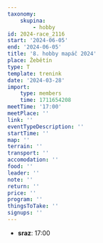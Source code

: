 ```yaml
---
taxonomy:
    skupina:
        - hobby
id: 2024-race_2116
start: '2024-06-05'
end: '2024-06-05'
title: '8. hobby mapáč 2024'
place: Žebětín
type: T
template: trenink
date: '2024-03-28'
import:
    type: members
    time: 1711654208
meetTime: '17:00'
meetPlace: ''
link: ''
eventTypeDescription: ''
startTime: ''
map: ''
terrain: ''
transport: ''
accomodation: ''
food: ''
leader: ''
note: ''
return: ''
price: ''
program: ''
thingsToTake: ''
signups: ''
---
```


* **sraz**: 17:00
